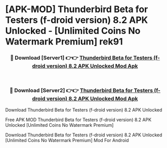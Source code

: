 # [APK-MOD] Thunderbird Beta for Testers (f-droid version) 8.2 APK Unlocked - [Unlimited Coins No Watermark Premium] rek91



<div align="center">
<h3>🔴 Download [Server1] 👉👉 <a href="https://momento.my/?title=Thunderbird_Beta_for_Testers_(f-droid_version)_8.2_APK_Unlocked">Thunderbird Beta for Testers (f-droid version) 8.2 APK Unlocked Mod Apk</a></h3><br>

<h3>🔴 Download [Server2] 👉👉 <a href="https://momento.my/?title=Thunderbird_Beta_for_Testers_(f-droid_version)_8.2_APK_Unlocked">Thunderbird Beta for Testers (f-droid version) 8.2 APK Unlocked Mod Apk</a></h3>
</div>



Download Thunderbird Beta for Testers (f-droid version) 8.2 APK Unlocked 

Free APK MOD Thunderbird Beta for Testers (f-droid version) 8.2 APK Unlocked [Unlimited Coins No Watermark Premium]

Download Thunderbird Beta for Testers (f-droid version) 8.2 APK Unlocked [Unlimited Coins No Watermark Premium] Mod For Android
